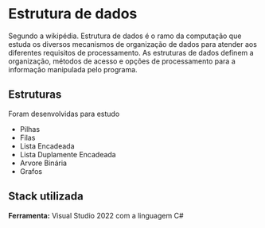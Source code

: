 
# Estrutura de dados

Segundo a wikipédia. Estrutura de dados é o ramo da computação que estuda os diversos mecanismos de organização de dados para atender aos diferentes requisitos de processamento. As estruturas de dados definem a organização, métodos de acesso e opções de processamento para a informação manipulada pelo programa.


## Estruturas

Foram desenvolvidas para estudo
- Pilhas
- Filas
- Lista Encadeada
- Lista Duplamente Encadeada
- Arvore Binária
- Grafos




## Stack utilizada

**Ferramenta:** Visual Studio 2022 com a linguagem C#

